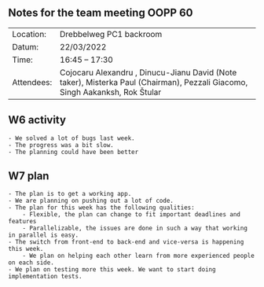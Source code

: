 ## Notes for the team meeting OOPP 60

|   |                                                                                                                            |
|---|----------------------------------------------------------------------------------------------------------------------------|
| Location:| Drebbelweg PC1 backroom                                                                                                    |
|Datum:| 22/03/2022                                                                                                                 |
|Time: | 16:45 – 17:30                                                                                                              |
|Attendees: | Cojocaru Alexandru , Dinucu-Jianu David (Note taker), Misterka Paul (Chairman), Pezzali Giacomo, Singh Aakanksh, Rok Štular  |

## W6 activity
    - We solved a lot of bugs last week.
    - The progress was a bit slow.
    - The planning could have been better

## W7 plan
    - The plan is to get a working app.
    - We are planning on pushing out a lot of code.
    - The plan for this week has the following qualities:
        - Flexible, the plan can change to fit important deadlines and features
        - Parallelizable, the issues are done in such a way that working in parallel is easy.
    - The switch from front-end to back-end and vice-versa is happening this week.
        - We plan on helping each other learn from more experienced people on each side.
    - We plan on testing more this week. We want to start doing implementation tests.
